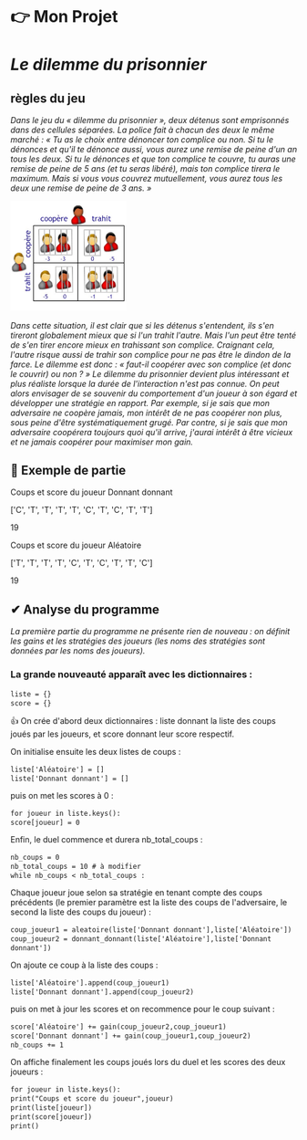    # 👉 Mon Projet                         
    
  # _Le dilemme du prisonnier_
  
  ## règles du jeu
       
  _Dans le jeu du « dilemme du prisonnier », deux détenus sont emprisonnés dans des cellules
séparées. La police fait à chacun des deux le même marché :
« Tu as le choix entre dénoncer ton complice ou non. Si tu le dénonces et qu'il te dénonce aussi,
vous aurez une remise de peine d'un an tous les deux. Si tu le dénonces et que ton complice te
couvre, tu auras une remise de peine de 5 ans (et tu seras libéré), mais ton complice tirera le
maximum. Mais si vous vous couvrez mutuellement, vous aurez tous les deux une remise de peine
de 3 ans. »_

<img src="pyt.JPG" width="204" heidth="477"></img>

_Dans cette situation, il est clair que si les détenus s'entendent, ils s'en tireront globalement mieux
que si l'un trahit l'autre. Mais l'un peut être tenté de s'en tirer encore mieux en trahissant son
complice. Craignant cela, l'autre risque aussi de trahir son complice pour ne pas être le dindon de la
farce. Le dilemme est donc : « faut-il coopérer avec son complice (et donc le couvrir) ou non ? »
Le dilemme du prisonnier devient plus intéressant et plus réaliste lorsque la durée de l'interaction
n'est pas connue. On peut alors envisager de se souvenir du comportement d'un joueur à son égard et
développer une stratégie en rapport. Par exemple, si je sais que mon adversaire ne coopère jamais,
mon intérêt de ne pas coopérer non plus, sous peine d'être systématiquement grugé. Par contre, si je
sais que mon adversaire coopérera toujours quoi qu'il arrive, j'aurai intérêt à être vicieux et ne jamais
coopérer pour maximiser mon gain._

   ## 💨 Exemple de partie

Coups et score du joueur Donnant donnant

  ['C', 'T', 'T', 'T', 'T', 'C', 'T', 'C', 'T', 'T']

  19

 Coups et score du joueur Aléatoire

  ['T', 'T', 'T', 'T', 'C', 'T', 'C', 'T', 'T', 'C']

  19

   ## ✔ Analyse du programme
   
   _La première partie du programme ne présente rien de nouveau : on définit les gains et les
stratégies des joueurs (les noms des stratégies sont données par les noms des joueurs)._

### La grande nouveauté apparaît avec les dictionnaires :
```
liste = {}
score = {}
```

👍 On crée d'abord deux dictionnaires : liste donnant la liste des coups joués par les joueurs, et
score donnant leur score respectif.

On initialise ensuite les deux listes de coups :
```
liste['Aléatoire'] = []
liste['Donnant donnant'] = []
```
puis on met les scores à 0 :
```
for joueur in liste.keys():
score[joueur] = 0
```
Enfin, le duel commence et durera nb_total_coups :
```
nb_coups = 0
nb_total_coups = 10 # à modifier
while nb_coups < nb_total_coups :
```

Chaque joueur joue selon sa stratégie en tenant compte des coups précédents (le premier
paramètre est la liste des coups de l'adversaire, le second la liste des coups du joueur) :
```
coup_joueur1 = aleatoire(liste['Donnant donnant'],liste['Aléatoire'])
coup_joueur2 = donnant_donnant(liste['Aléatoire'],liste['Donnant donnant'])
```

On ajoute ce coup à la liste des coups :
```
liste['Aléatoire'].append(coup_joueur1)
liste['Donnant donnant'].append(coup_joueur2)
```

puis on met à jour les scores et on recommence pour le coup suivant :
```
score['Aléatoire'] += gain(coup_joueur2,coup_joueur1)
score['Donnant donnant'] += gain(coup_joueur1,coup_joueur2)
nb_coups += 1
```

On affiche finalement les coups joués lors du duel et les scores des deux joueurs :
```
for joueur in liste.keys():
print("Coups et score du joueur",joueur)
print(liste[joueur])
print(score[joueur])
print()
```
